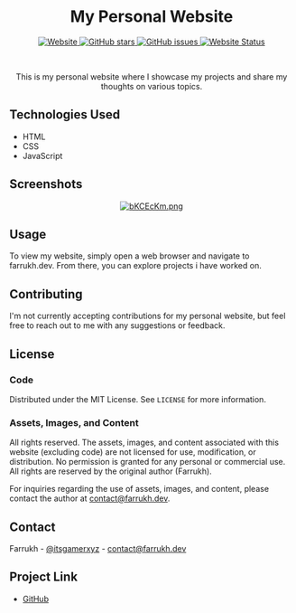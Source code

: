 <div align="center">
  <h1>My Personal Website</h1>
  <p>
    <a href="https://farrukh.dev/" target="_blank">
      <img alt="Website" src="https://img.shields.io/badge/Website-farrukh.dev-blue?style=for-the-badge">
    </a>
    <a href="https://github.com/itsgamerxyz/farrukh.dev/stargazers" target="_blank">
      <img alt="GitHub stars" src="https://img.shields.io/github/stars/itsgamerxyz/farrukh.dev.svg?style=social&label=Stars&maxAge=2592000">
    </a>
    <a href="https://github.com/itsgamerxyz/farrukh.dev/issues" target="_blank">
      <img alt="GitHub issues" src="https://img.shields.io/github/issues/itsgamerxyz/farrukh.dev.svg?style=for-the-badge">
    </a>
    <a href="https://farrukh.dev" target="_blank">
      <img alt="Website Status" src="https://img.shields.io/website-up-down-green-red/https/farrukh.dev.svg?style=for-the-badge">
    </a>
  </p>
  <br>
  <p>This is my personal website where I showcase my projects and share my thoughts on various topics.</p>
</div>

## Technologies Used

- HTML
- CSS
- JavaScript

## Screenshots

<p align="center">
  <a href="https://imgur.com/"><img src="https://i.imgur.com/bKCEcKm.png" alt="bKCEcKm.png" border="0"></a>
</p>



## Usage

To view my website, simply open a web browser and navigate to farrukh.dev. From there, you can explore projects i have worked on. 

## Contributing

I'm not currently accepting contributions for my personal website, but feel free to reach out to me with any suggestions or feedback.

## License

### Code

Distributed under the MIT License. See `LICENSE` for more information.

### Assets, Images, and Content

All rights reserved. The assets, images, and content associated with this website (excluding code) are not licensed for use, modification, or distribution. No permission is granted for any personal or commercial use. All rights are reserved by the original author (Farrukh).

For inquiries regarding the use of assets, images, and content, please contact the author at contact@farrukh.dev.

## Contact

Farrukh - [@itsgamerxyz](https://twitter.com/itsgamerxyz) - contact@farrukh.dev

## Project Link

- [GitHub](https://github.com/itsgamerxyz/farrukh.dev)
